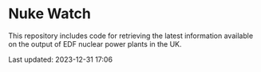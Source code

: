 # Nuke Watch

This repository includes code for retrieving the latest information available on the output of EDF nuclear power plants in the UK.

Last updated: 2023-12-31 17:06